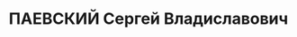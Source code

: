 ---
title: ПАЕВСКИЙ Сергей Владиславович
description: 'Род. в 1894, г. Ленинград, поляк, из дворян, б/п. Проживал: г. Ленинград,
  Канонерская ул., д. 19, кв. 4. Пом. начальника технико-планово-производственного
  отдела Ленканцпромтреста

  Арестован в 1935. Приговор: Особое совещание при НКВД СССР, 20.03.1935 – лишен права
  проживания в 15 пунктах и выслан в г. Казань. В том же году высылка отменена.'
---